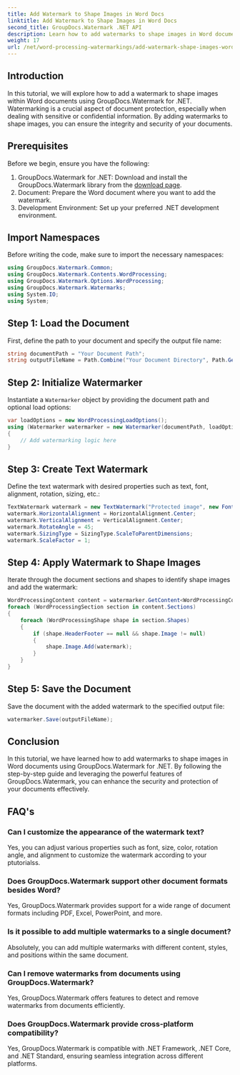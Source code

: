 ```yaml
---
title: Add Watermark to Shape Images in Word Docs
linktitle: Add Watermark to Shape Images in Word Docs
second_title: GroupDocs.Watermark .NET API
description: Learn how to add watermarks to shape images in Word documents using GroupDocs.Watermark for .NET. Enhance document security with this tutorial.
weight: 17
url: /net/word-processing-watermarkings/add-watermark-shape-images-word-docs/
---
```

## Introduction
In this tutorial, we will explore how to add a watermark to shape images within Word documents using GroupDocs.Watermark for .NET. Watermarking is a crucial aspect of document protection, especially when dealing with sensitive or confidential information. By adding watermarks to shape images, you can ensure the integrity and security of your documents.
## Prerequisites
Before we begin, ensure you have the following:
1. GroupDocs.Watermark for .NET: Download and install the GroupDocs.Watermark library from the [download page](https://releases.groupdocs.com/Watermark/net/).
2. Document: Prepare the Word document where you want to add the watermark.
3. Development Environment: Set up your preferred .NET development environment.
## Import Namespaces
Before writing the code, make sure to import the necessary namespaces:
```csharp
using GroupDocs.Watermark.Common;
using GroupDocs.Watermark.Contents.WordProcessing;
using GroupDocs.Watermark.Options.WordProcessing;
using GroupDocs.Watermark.Watermarks;
using System.IO;
using System;
```
## Step 1: Load the Document
First, define the path to your document and specify the output file name:
```csharp
string documentPath = "Your Document Path";
string outputFileName = Path.Combine("Your Document Directory", Path.GetFileName(documentPath));
```
## Step 2: Initialize Watermarker
Instantiate a `Watermarker` object by providing the document path and optional load options:
```csharp
var loadOptions = new WordProcessingLoadOptions();
using (Watermarker watermarker = new Watermarker(documentPath, loadOptions))
{
    // Add watermarking logic here
}
```
## Step 3: Create Text Watermark
Define the text watermark with desired properties such as text, font, alignment, rotation, sizing, etc.:
```csharp
TextWatermark watermark = new TextWatermark("Protected image", new Font("Arial", 8));
watermark.HorizontalAlignment = HorizontalAlignment.Center;
watermark.VerticalAlignment = VerticalAlignment.Center;
watermark.RotateAngle = 45;
watermark.SizingType = SizingType.ScaleToParentDimensions;
watermark.ScaleFactor = 1;
```
## Step 4: Apply Watermark to Shape Images
Iterate through the document sections and shapes to identify shape images and add the watermark:
```csharp
WordProcessingContent content = watermarker.GetContent<WordProcessingContent>();
foreach (WordProcessingSection section in content.Sections)
{
    foreach (WordProcessingShape shape in section.Shapes)
    {
        if (shape.HeaderFooter == null && shape.Image != null)
        {
            shape.Image.Add(watermark);
        }
    }
}
```
## Step 5: Save the Document
Save the document with the added watermark to the specified output file:
```csharp
watermarker.Save(outputFileName);
```

## Conclusion
In this tutorial, we have learned how to add watermarks to shape images in Word documents using GroupDocs.Watermark for .NET. By following the step-by-step guide and leveraging the powerful features of GroupDocs.Watermark, you can enhance the security and protection of your documents effectively.
## FAQ's
### Can I customize the appearance of the watermark text?
Yes, you can adjust various properties such as font, size, color, rotation angle, and alignment to customize the watermark according to your ptutorialss.
### Does GroupDocs.Watermark support other document formats besides Word?
Yes, GroupDocs.Watermark provides support for a wide range of document formats including PDF, Excel, PowerPoint, and more.
### Is it possible to add multiple watermarks to a single document?
Absolutely, you can add multiple watermarks with different content, styles, and positions within the same document.
### Can I remove watermarks from documents using GroupDocs.Watermark?
Yes, GroupDocs.Watermark offers features to detect and remove watermarks from documents efficiently.
### Does GroupDocs.Watermark provide cross-platform compatibility?
Yes, GroupDocs.Watermark is compatible with .NET Framework, .NET Core, and .NET Standard, ensuring seamless integration across different platforms.
